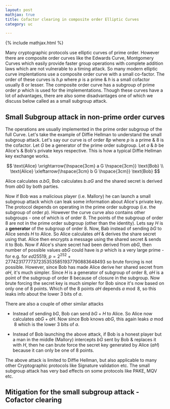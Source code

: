 ```yaml
---
layout: post
mathjax: true
title: Cofactor clearing in composite order Elliptic Curves
category: uc

---
```


{% include mathjax.html %}

Many cryptographic protocols use elliptic curves of prime order. However there are composite order curves like the Edwards Curve, Montgomery Curves which easily provide faster group operations with complete addition laws which are not vulnerable to a timing attack. So many modern elliptic curve implentations use a composite order curve with a small co-factor. The order of these curves is  $h.p$ where $p$ is a prime & $h$ is a small cofactor usually $8$ or lesser. The composite order curve has a subgroup of prime order $p$ which is used for the implementations. Though these curves have a lot of advantages, there are also some disadvantages one of which we discuss below called as a small subgroup attack.

## Small Subgroup attack in non-prime order curves

The operations are usually implemented in the prime order subgroup of the full Curve. Let's take the example of Diffie Hellman to understand the small subgroup attack. Let's say our curve is of order $8p$ where $p$ is a prime & $8$ is the cofactor. Let $G$ be a generator of the prime order subgroup. Let $a$ & $b$ be Alice's & Bob's private keys respective. This is how a typical Diffie Hellman key exchange works.

$$
\text{Alice} \xrightarrow{\hspace{3cm} a G \hspace{3cm}} \text{Bob} \\
\text{Alice} \xleftarrow{\hspace{3cm} b G \hspace{3cm}} \text{Bob}
$$

Alice calculates $a.bG$, Bob calculates $b.aG$ and the shared secret is derived from $abG$ by both parties.

Now if Bob was a malicious player (i.e. Mallory) he can launch a small subgroup attack which can leak some information about Alice's private key. The protocol depends on operating in the prime order subgroup (i.e. the subgroup of order $p$). However the curve curve also contains other subgroups - one of which is of order $8$. The points of the subgroup of order $8$ are not in the prime order subgroup (other than the identity). Lets say $H$ is a **generator** of the subgroup of order $8$. Now, Bab instead of sending $bG$ to Alice sends $H$ to Alice. So Alice calculates $aH$ & derives the share secret using that. Alice then encrypts a message using the shared secret & sends it to Bob. Now if Alice's share secret had been derived from $abG$, then number of possible values $abG$ could have is $p$ which is a very large prime - for e.g. for $ed25519$, $p = 2^{252} + 27742317777372353535851937790883648493$ so brute forcing is not possible. However, since Bob has made Alice derive her shared secret from $aH$, it's much simpler. Since $H$ is a generator of subgroup of order $8$, $aH$ is a point of the subgroup of order $8$ because of closure in the subgroup. Now brute forcing the secret key is much simpler for Bob since it's now based on only one of $8$ points. Which of the $8$ points $aH$ depends $a \bmod 8$, so this leaks info about the lower 3 bits of $a$. 

There are also a couple of other similar attacks 

- Instead of sending $bG$, Bob can send $bG + H$ to Alice. So Alice now calculates $abG + aH$. Now since Bob knows $abG$, this again leaks $a \bmod 8$ which is the lower 3 bits of $a$.

- Instead of Bob launching the above attack, if Bob is a honest player but a man in the middle (Mallory) intercepts $bG$ sent by Bob & replaces it with $H$, then he can brute force the secret key generated by Alice ($aH$) because it can only be one of $8$ points.

The above attack is limited to Diffie Hellman, but also applicable to many other Cryptographic protocols like Signature validation etc. The small subgroup attack has very bad effects on some protocols like PAKE, MQV etc.


## Mitigation for the small subgroup attack - Cofactor clearing



